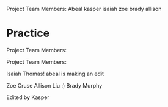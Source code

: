 Project Team Members: Abeal kasper isaiah zoe brady allison
# Practice

Project Team Members:

Project Team Members: 

Isaiah Thomas!
abeal is making an edit

Zoe Cruse
Allison Liu :)
Brady Murphy

Edited by Kasper
